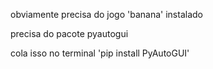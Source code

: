 obviamente precisa do jogo 'banana' instalado


precisa do pacote pyautogui


cola isso no terminal 'pip install PyAutoGUI'
